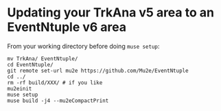 # Updating your TrkAna v5 area to an EventNtuple v6 area

From your working directory before doing ```muse setup```:

```
mv TrkAna/ EventNtuple/
cd EventNtuple/
git remote set-url mu2e https://github.com/Mu2e/EventNtuple
cd ../
rm -rf build/XXX/ # if you like
mu2einit
muse setup
muse build -j4 --mu2eCompactPrint
```
